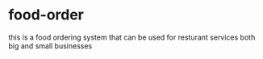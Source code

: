 # food-order
this is a food ordering system that can be used for resturant services both big and small businesses 
